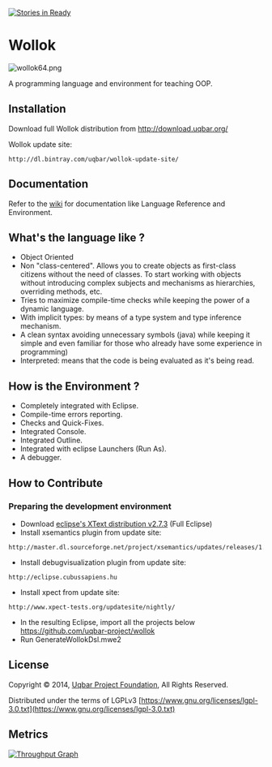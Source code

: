 [![Stories in Ready](https://badge.waffle.io/uqbar-project/wollok.png?label=ready&title=Ready)](https://waffle.io/uqbar-project/wollok)
# Wollok #
![wollok64.png](https://bitbucket.org/repo/annz6R/images/1431350970-wollok64.png)


A programming language and environment for teaching OOP.

## Installation ##
Download full Wollok distribution from http://download.uqbar.org/

Wollok update site:
```
http://dl.bintray.com/uqbar/wollok-update-site/
```

## Documentation ##

Refer to the [wiki](https://github.com/uqbar-project/wollok/wiki/Home) for documentation like Language Reference and Environment.

## What's the language like ? ##

* Object Oriented
* Non "class-centered". Allows you to create objects as first-class citizens without the need of classes. To start working with objects without introducing complex subjects and mechanisms as hierarchies, overriding methods, etc.
* Tries to maximize compile-time checks while keeping the power of a dynamic language.
* With implicit types: by means of a type system and type inference mechanism.
* A clean syntax avoiding unnecessary symbols (java) while keeping it simple and even familiar for those who already have some experience in programming) 
* Interpreted: means that the code is being evaluated as it's being read.

## How is the Environment ? ##

* Completely integrated with Eclipse.
* Compile-time errors reporting.
* Checks and Quick-Fixes.
* Integrated Console.
* Integrated Outline.
* Integrated with eclipse Launchers (Run As).
* A debugger.

## How to Contribute ##
### Preparing the development environment ###

 * Download [eclipse's XText distribution v2.7.3](http://www.eclipse.org/Xtext/download.html) (Full Eclipse)
 * Install xsemantics plugin from update site:
```
http://master.dl.sourceforge.net/project/xsemantics/updates/releases/1.7
```
 * Install debugvisualization plugin from update site:
```
http://eclipse.cubussapiens.hu
```
 * Install xpect from update site:
```
http://www.xpect-tests.org/updatesite/nightly/
```
 * In the resulting Eclipse, import all the projects below https://github.com/uqbar-project/wollok
 * Run GenerateWollokDsl.mwe2

## License ##

Copyright © 2014, [Uqbar Project Foundation](http://www.uqbar-project.org/), All Rights Reserved.

Distributed under the terms of LGPLv3
[https://www.gnu.org/licenses/lgpl-3.0.txt](https://www.gnu.org/licenses/lgpl-3.0.txt)

## Metrics ##
[![Throughput Graph](https://graphs.waffle.io/uqbar-project/wollok/throughput.svg)](https://waffle.io/uqbar-project/wollok/metrics)
